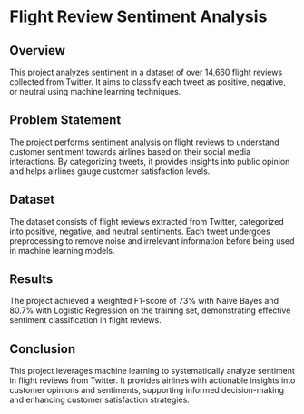 # Flight Review Sentiment Analysis
## Overview
This project analyzes sentiment in a dataset of over 14,660 flight reviews collected from Twitter. It aims to classify each tweet as positive, negative, or neutral using machine learning techniques.
## Problem Statement
The project performs sentiment analysis on flight reviews to understand customer sentiment towards airlines based on their social media interactions. By categorizing tweets, it provides insights into public opinion and helps airlines gauge customer satisfaction levels.
## Dataset
The dataset consists of flight reviews extracted from Twitter, categorized into positive, negative, and neutral sentiments. Each tweet undergoes preprocessing to remove noise and irrelevant information before being used in machine learning models.

## Results
The project achieved a weighted F1-score of 73% with Naive Bayes and 80.7% with Logistic Regression on the training set, demonstrating effective sentiment classification in flight reviews.

## Conclusion
This project leverages machine learning to systematically analyze sentiment in flight reviews from Twitter. It provides airlines with actionable insights into customer opinions and sentiments, supporting informed decision-making and enhancing customer satisfaction strategies.

